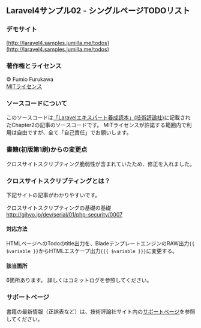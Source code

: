 
## Laravel4サンプル02 - シングルページTODOリスト

### デモサイト

[http://laravel4.samples.jumilla.me/todos](http://laravel4.samples.jumilla.me/todos)

### 著作権とライセンス

&copy; Fumio Furukawa  
[MITライセンス](http://opensource.org/licenses/MIT)

### ソースコードについて

このソースコードは[「Laravelエキスパート養成読本」(技術評論社)](http://amzn.to/1IOCifo)に記載されたChapter2の記事のソースコードです。
MITライセンスが許諾する範囲内で利用は自由ですが、全て「自己責任」でお願いします。

### 書籍(初版第1刷)からの変更点

クロスサイトスクリプティング脆弱性が含まれていたため、修正を入れました。

### クロスサイトスクリプティングとは？

下記サイトの記事がわかりやすいです。

クロスサイトスクリプティングの基礎の基礎  
http://gihyo.jp/dev/serial/01/php-security/0007

#### 対応方法

HTMLページへのTodoのtitle出力を、BladeテンプレートエンジンのRAW出力```{{ $variable }}```からHTMLエスケープ出力```{{{ $variable }}}```に変更する。

#### 該当箇所

6箇所あります。
詳しくはコミットログを参照してください。

### サポートページ

書籍の最新情報（正誤表など）は、技術評論社サイト内の[サポートページ](http://gihyo.jp/book/2015/978-4-7741-7313-9)を参照してください。

